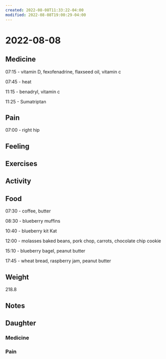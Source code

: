 ```yaml
---
created: 2022-08-08T11:33:22-04:00
modified: 2022-08-08T19:00:29-04:00
---
```


# 2022-08-08

## Medicine

07:15 - vitamin D, fexofenadrine, flaxseed oil, vitamin c 

07:45 - heat

11:15 - benadryl, vitamin c

11:25 - Sumatriptan

## Pain

07:00 - right hip

## Feeling


## Exercises


## Activity


## Food

07:30 - coffee, butter 

08:30 - blueberry muffins 

10:40 - blueberry kit Kat

12:00 - molasses baked beans, pork chop, carrots, chocolate chip cookie 

15:10 - blueberry bagel, peanut butter

17:45 - wheat bread, raspberry jam, peanut butter 

## Weight

218.8

## Notes



## Daughter


### Medicine


### Pain
